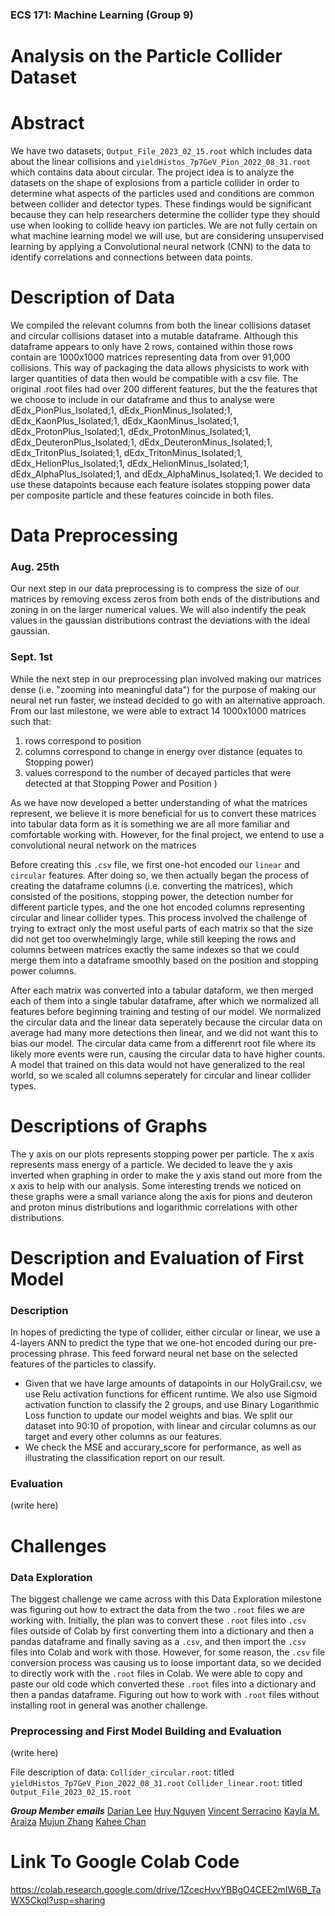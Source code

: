 ### ECS 171: Machine Learning (Group 9)

# Analysis on the Particle Collider Dataset

# Abstract
We have two datasets, `Output_File_2023_02_15.root` which includes data about the linear collisions and `yieldHistos_7p7GeV_Pion_2022_08_31.root` which contains data about circular. The project idea is to analyze the datasets on the shape of explosions from a particle collider in order to determine what aspects of the particles used and conditions are common between collider and detector types. These findings would be significant because they can help researchers determine the collider type they should use when looking to collide heavy ion particles. We are not fully certain on what machine learning model we will use, but are considering unsupervised learning by applying a Convolutional neural network (CNN) to the data to identify correlations and connections between data points. 

# Description of Data
We compiled the relevant columns from both the linear collisions dataset and circular collisions dataset into a mutable dataframe. Although this dataframe appears to only have 2 rows, contained within those rows contain are 1000x1000 matrices representing data from over 91,000 collisions. This way of packaging the data allows physicists to work with larger quantities of data then would be compatible with a csv file. The original .root files had over 200 different features, but the the features that we choose to include in our dataframe and thus to analyse were dEdx_PionPlus_Isolated;1, dEdx_PionMinus_Isolated;1, dEdx_KaonPlus_Isolated;1, dEdx_KaonMinus_Isolated;1, dEdx_ProtonPlus_Isolated;1, dEdx_ProtonMinus_Isolated;1, dEdx_DeuteronPlus_Isolated;1, dEdx_DeuteronMinus_Isolated;1, dEdx_TritonPlus_Isolated;1, dEdx_TritonMinus_Isolated;1, dEdx_HelionPlus_Isolated;1, dEdx_HelionMinus_Isolated;1, dEdx_AlphaPlus_Isolated;1, and dEdx_AlphaMinus_Isolated;1. We decided to use these datapoints because each feature isolates stopping power data per composite particle and these features coincide in both files.

# Data Preprocessing 
### Aug. 25th
Our next step in our data preprocessing is to compress the size of our matrices by removing excess zeros from both ends of the distributions and zoning in on the larger numerical values. We will also indentify the peak values in the gaussian distributions contrast the deviations with the ideal gaussian. 

### Sept. 1st
While the next step in our preprocessing plan involved making our matrices dense (i.e. "zooming into meaningful
data") for the purpose of making our neural net run faster, we instead decided to go with an alternative approach.
From our last milestone, we were able to extract 14 1000x1000 matrices such that: 
1. rows correspond to position
1. columns correspond to change in energy over distance (equates to Stopping power)
1. values correspond to the number of decayed particles that were detected at that Stopping Power and Position ) 

As we have now developed a better understanding of what the matrices represent, we believe it is more beneficial
for us to convert these matrices into tabular data form as it is something we are all more familiar and comfortable
working with. However, for the final project, we entend to use a convolutional neural network on the matrices 

Before creating this `.csv` file, we first one-hot encoded our `linear` and `circular` features. After doing so, we  then
actually began the process of creating the dataframe columns (i.e. converting the matrices), which consisted of the positions,
stopping power, the detection number for different particle types, and the one hot encoded columns representing circular and linear collider types. This process involved the challenge of trying to extract only the most useful parts of each matrix so that the size did not get too overwhelmingly large, while still keeping the rows and columns between matrices exactly the same indexes so that we could merge them into a dataframe smoothly based on the position and stopping power columns. 

After each matrix was converted into a tabular dataform, we then merged each of them into a single tabular dataframe, after
which we normalized all features before beginning training and testing of our model. We normalized the circular data and the linear data seperately because the circular data on average had many more detections then linear, and we did not want this to bias our model. The circular data came from a differenrt root file where its likely more events were run, causing the circular data to have higher counts. A model that trained on this data would not have generalized to the real world, so we scaled all columns seperately for circular and linear collider types. 

# Descriptions of Graphs 
The y axis on our plots represents stopping power per particle. The x axis represents mass energy of a particle. We decided to leave the y axis inverted when graphing in order to make the y axis stand out more from the x axis to help with our analysis. Some interesting trends we noticed on these graphs were a small variance along the axis for pions and deuteron and proton minus distributions and logarithmic correlations with other distributions.

# Description and Evaluation of First Model
### Description
In hopes of predicting the type of collider, either circular or linear, we use a 4-layers ANN to predict the type that we one-hot encoded during our pre-processing phrase. This feed forward neural net base on the selected features of the particles to classify.
* Given that we have large amounts of datapoints in our HolyGrail.csv, we use Relu activation functions for efficent runtime. We also use Sigmoid activation function to classify the 2 groups, and use Binary Logarithmic Loss function to update our model weights and bias. We split our dataset into 90:10 of propotion, with linear and circular columns as our target and every other columns as our features.
* We check the MSE and accurary_score for performance, as well as illustrating the classification report on our result.

### Evaluation
(write here)

# Challenges
### Data Exploration
The biggest challenge we came across with this Data Exploration milestone was figuring out how to extract the data from the two `.root` files we are working with. Initially, the plan was to convert these `.root` files into `.csv` files outside of Colab by first converting them into a dictionary and then a pandas dataframe and finally saving as a `.csv`, and then import the `.csv` files into Colab and work with those. However, for some reason, the `.csv` file conversion process was causing us to loose important data, so we decided to directly work with the `.root` files in Colab. We were able to copy and paste our old code which converted these `.root` files into a dictionary and then a pandas dataframe. Figuring out how to work with `.root` files without installing root in general was another challenge.

### Preprocessing and First Model Building and Evaluation
(write here)


File description of data:
`Collider_circular.root`: titled `yieldHistos_7p7GeV_Pion_2022_08_31.root`
`Collider_linear.root`: titled `Output_File_2023_02_15.root`

***Group Member emails*** 
[Darian Lee](deee@ucdavis.edu)
[Huy Nguyen](hxnguyen@ucdavis.edu)
[Vincent Serracino](vpserracino@ucdavis.edu)
[Kayla M. Araiza](kmaraiza@ucdavis.edu)
[Mujun Zhang](mjuzhang@ucdavis.edu)
[Kahee Chan](kahchan@ucdavis.edu)

# Link To Google Colab Code 
https://colab.research.google.com/drive/1ZcecHvvYBBgO4CEE2mIW6B_TaWX5CkqI?usp=sharing
